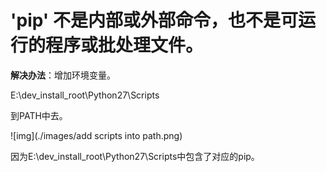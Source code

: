 # 'pip' 不是内部或外部命令，也不是可运行的程序或批处理文件。

**解决办法**：增加环境变量。

E:\dev_install_root\Python27\Scripts

到PATH中去。

![img](./images/add scripts into path.png)

因为E:\dev_install_root\Python27\Scripts中包含了对应的pip。